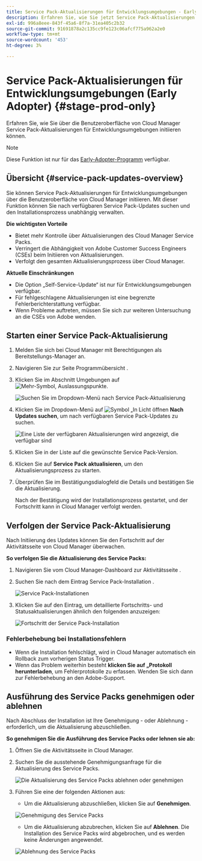 ```yaml
---
title: Service Pack-Aktualisierungen für Entwicklungsumgebungen - Early Adopter
description: Erfahren Sie, wie Sie jetzt Service Pack-Aktualisierungen für Entwicklungsumgebungen über die Benutzeroberfläche von Cloud Manager initiieren können.
exl-id: 996a8eee-843f-45a6-8f7a-31ea405c2b32
source-git-commit: 91691878a2c135cc9fe123c06afcf775a962a2e0
workflow-type: tm+mt
source-wordcount: '453'
ht-degree: 3%

---
```


# Service Pack-Aktualisierungen für Entwicklungsumgebungen (Early Adopter) {#stage-prod-only}

Erfahren Sie, wie Sie über die Benutzeroberfläche von Cloud Manager Service Pack-Aktualisierungen für Entwicklungsumgebungen initiieren können.

>[!NOTE]
>
>Diese Funktion ist nur für das [Early-Adopter-Programm](/help/release-notes/current.md#early-adoption) verfügbar.

## Übersicht {#service-pack-updates-overview}

Sie können Service Pack-Aktualisierungen für Entwicklungsumgebungen über die Benutzeroberfläche von Cloud Manager initiieren. Mit dieser Funktion können Sie nach verfügbaren Service Pack-Updates suchen und den Installationsprozess unabhängig verwalten.

**Die wichtigsten Vorteile**

* Bietet mehr Kontrolle über Aktualisierungen des Cloud Manager Service Packs.
* Verringert die Abhängigkeit von Adobe Customer Success Engineers (CSEs) beim Initiieren von Aktualisierungen.
* Verfolgt den gesamten Aktualisierungsprozess über Cloud Manager.

**Aktuelle Einschränkungen**

* Die Option „Self-Service-Update“ ist nur für Entwicklungsumgebungen verfügbar.
* Für fehlgeschlagene Aktualisierungen ist eine begrenzte Fehlerberichterstattung verfügbar.
* Wenn Probleme auftreten, müssen Sie sich zur weiteren Untersuchung an die CSEs von Adobe wenden.

## Starten einer Service Pack-Aktualisierung

1. Melden Sie sich bei Cloud Manager mit Berechtigungen als Bereitstellungs-Manager an.
1. Navigieren Sie zur Seite Programmübersicht .
1. Klicken Sie im Abschnitt Umgebungen auf ![Mehr-Symbol, Auslassungspunkte](https://spectrum.adobe.com/static/icons/workflow_18/Smock_More_18_N.svg).

   ![Suchen Sie im Dropdown-Menü nach Service Pack-Aktualisierung](/help/using/assets/service-pack-check-for-updates.png)

1. Klicken Sie im Dropdown-Menü auf ![Symbol „In Licht öffnen](https://spectrum.adobe.com/static/icons/workflow_18/Smock_OpenInLight_18_N.svg) **Nach Updates suchen**, um nach verfügbaren Service Pack-Updates zu suchen.

   ![Eine Liste der verfügbaren Aktualisierungen wird angezeigt, die verfügbar sind](/help/using/assets/service-pack-versions.png)

1. Klicken Sie in der Liste auf die gewünschte Service Pack-Version.
1. Klicken Sie auf **Service Pack aktualisieren**, um den Aktualisierungsprozess zu starten.
1. Überprüfen Sie im Bestätigungsdialogfeld die Details und bestätigen Sie die Aktualisierung.

   Nach der Bestätigung wird der Installationsprozess gestartet, und der Fortschritt kann in Cloud Manager verfolgt werden.

## Verfolgen der Service Pack-Aktualisierung

Nach Initiierung des Updates können Sie den Fortschritt auf der Aktivitätsseite von Cloud Manager überwachen.

**So verfolgen Sie die Aktualisierung des Service Packs:**

1. Navigieren Sie vom Cloud Manager-Dashboard zur Aktivitätsseite .
1. Suchen Sie nach dem Eintrag Service Pack-Installation .

   ![Service Pack-Installationen](/help/using/assets/service-pack-installation.png)

1. Klicken Sie auf den Eintrag, um detaillierte Fortschritts- und Statusaktualisierungen ähnlich den folgenden anzuzeigen:

   ![Fortschritt der Service Pack-Installation](/help/using/assets/service-pack-progression.png)

### Fehlerbehebung bei Installationsfehlern

* Wenn die Installation fehlschlägt, wird in Cloud Manager automatisch ein Rollback zum vorherigen Status Trigger.
* Wenn das Problem weiterhin besteht **klicken Sie auf „Protokoll herunterladen**, um Fehlerprotokolle zu erfassen. Wenden Sie sich dann zur Fehlerbehebung an den Adobe-Support.

## Ausführung des Service Packs genehmigen oder ablehnen

Nach Abschluss der Installation ist Ihre Genehmigung - oder Ablehnung - erforderlich, um die Aktualisierung abzuschließen.

**So genehmigen Sie die Ausführung des Service Packs oder lehnen sie ab:**

1. Öffnen Sie die Aktivitätsseite in Cloud Manager.
1. Suchen Sie die ausstehende Genehmigungsanfrage für die Aktualisierung des Service Packs.

   ![Die Aktualisierung des Service Packs ablehnen oder genehmigen](/help/using/assets/service-pack-reject-approve.png)

1. Führen Sie eine der folgenden Aktionen aus:

   * Um die Aktualisierung abzuschließen, klicken Sie auf **Genehmigen**.

   ![Genehmigung des Service Packs](/help/using/assets/service-pack-approve.png)

   * Um die Aktualisierung abzubrechen, klicken Sie auf **Ablehnen**.
Die Installation des Service Packs wird abgebrochen, und es werden keine Änderungen angewendet.

   ![Ablehnung des Service Packs](/help/using/assets/service-pack-reject.png)
